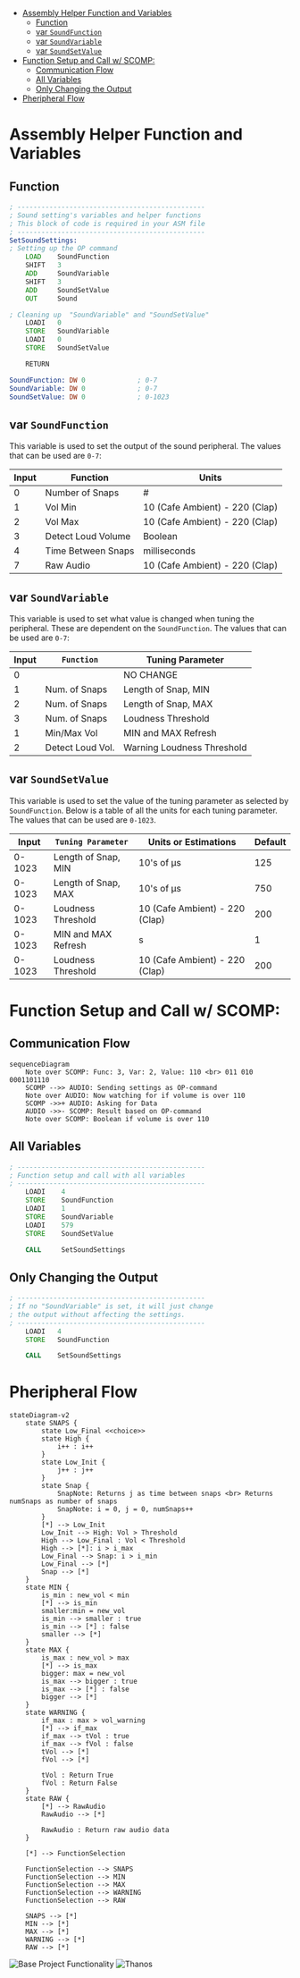 - [Assembly Helper Function and Variables](#assembly-helper-function-and-variables)
  - [Function](#function)
  - [var `SoundFunction`](#var-soundfunction)
  - [var `SoundVariable`](#var-soundvariable)
  - [var `SoundSetValue`](#var-soundsetvalue)
- [Function Setup and Call w/ SCOMP:](#function-setup-and-call-w-scomp)
  - [Communication Flow](#communication-flow)
  - [All Variables](#all-variables)
  - [Only Changing the Output](#only-changing-the-output)
- [Pheripheral Flow](#pheripheral-flow)

# Assembly Helper Function and Variables

## Function

```asm
; -----------------------------------------------
; Sound setting's variables and helper functions
; This block of code is required in your ASM file
; -----------------------------------------------
SetSoundSettings:
; Setting up the OP command
    LOAD    SoundFunction
    SHIFT   3
    ADD     SoundVariable
    SHIFT   3
    ADD     SoundSetValue
    OUT     Sound

; Cleaning up  "SoundVariable" and "SoundSetValue"
    LOADI   0
    STORE   SoundVariable
    LOADI   0
    STORE   SoundSetValue

    RETURN

SoundFunction: DW 0             ; 0-7
SoundVariable: DW 0             ; 0-7
SoundSetValue: DW 0             ; 0-1023
```

## var `SoundFunction`

This variable is used to set the output of the sound peripheral. The values that can be used are `0-7`:

| Input | Function           | Units                          |
| ----- | ------------------ | ------------------------------ |
| 0     | Number of Snaps    | #                              |
| 1     | Vol Min            | 10 (Cafe Ambient) - 220 (Clap) |
| 2     | Vol Max            | 10 (Cafe Ambient) - 220 (Clap) |
| 3     | Detect Loud Volume | Boolean                        |
| 4     | Time Between Snaps | milliseconds                   |
| 7     | Raw Audio          | 10 (Cafe Ambient) - 220 (Clap) |

## var `SoundVariable`

This variable is used to set what value is changed when tuning the peripheral. These are dependent on the `SoundFunction`. The values that can be used are `0-7`:

| Input | `Function`       | Tuning Parameter           |
| ----- | ---------------- | -------------------------- |
| 0     |                  | NO CHANGE                  |
| 1     | Num. of Snaps    | Length of Snap, MIN        |
| 2     | Num. of Snaps    | Length of Snap, MAX        |
| 3     | Num. of Snaps    | Loudness Threshold         |
| 1     | Min/Max Vol      | MIN and MAX Refresh        |
| 2     | Detect Loud Vol. | Warning Loudness Threshold |

## var `SoundSetValue`

This variable is used to set the value of the tuning parameter as selected by `SoundFunction`. Below is a table of all the units for each tuning parameter. The values that can be used are `0-1023`.

| Input  | `Tuning Parameter`  | Units or Estimations           | Default |
| ------ | ------------------- | ------------------------------ | ------- |
| 0-1023 | Length of Snap, MIN | 10's of μs                     | 125     |
| 0-1023 | Length of Snap, MAX | 10's of μs                     | 750     |
| 0-1023 | Loudness Threshold  | 10 (Cafe Ambient) - 220 (Clap) | 200     |
| 0-1023 | MIN and MAX Refresh | s                              | 1       |
| 0-1023 | Loudness Threshold  | 10 (Cafe Ambient) - 220 (Clap) | 200     |

# Function Setup and Call w/ SCOMP:

## Communication Flow

```mermaid
sequenceDiagram
    Note over SCOMP: Func: 3, Var: 2, Value: 110 <br> 011 010 0001101110
    SCOMP -->> AUDIO: Sending settings as OP-command
    Note over AUDIO: Now watching for if volume is over 110
    SCOMP ->>+ AUDIO: Asking for Data
    AUDIO ->>- SCOMP: Result based on OP-command
    Note over SCOMP: Boolean if volume is over 110
```

## All Variables

```asm
; -----------------------------------------------
; Function setup and call with all variables
; -----------------------------------------------
    LOADI    4
    STORE    SoundFunction
    LOADI    1
    STORE    SoundVariable
    LOADI    579
    STORE    SoundSetValue

    CALL     SetSoundSettings
```

<!-- ## Direct Value no Helper Function

```asm
; -----------------------------------------------
; If you know what the final number will be, you can also
; set settings like this.
; -----------------------------------------------
    LOADI   &B1000011001000011

    OUT     Sound
```
-->

## Only Changing the Output

```asm
; -----------------------------------------------
; If no "SoundVariable" is set, it will just change
; the output without affecting the settings.
; -----------------------------------------------
    LOADI   4
    STORE   SoundFunction

    CALL    SetSoundSettings
```

# Pheripheral Flow

```mermaid
stateDiagram-v2
    state SNAPS {
        state Low_Final <<choice>>
        state High {
            i++ : i++
        }
        state Low_Init {
            j++ : j++
        }
        state Snap {
            SnapNote: Returns j as time between snaps <br> Returns numSnaps as number of snaps
            SnapNote: i = 0, j = 0, numSnaps++
        }
        [*] --> Low_Init
        Low_Init --> High: Vol > Threshold
        High --> Low_Final : Vol < Threshold
        High --> [*]: i > i_max
        Low_Final --> Snap: i > i_min
        Low_Final --> [*]
        Snap --> [*]
    }
    state MIN {
        is_min : new_vol < min
        [*] --> is_min
        smaller:min = new_vol
        is_min --> smaller : true
        is_min --> [*] : false
        smaller --> [*]
    }
    state MAX {
        is_max : new_vol > max
        [*] --> is_max
        bigger: max = new_vol
        is_max --> bigger : true
        is_max --> [*] : false
        bigger --> [*]
    }
    state WARNING {
        if_max : max > vol_warning
        [*] --> if_max
        if_max --> tVol : true
        if_max --> fVol : false
        tVol --> [*]
        fVol --> [*]

        tVol : Return True
        fVol : Return False
    }
    state RAW {
        [*] --> RawAudio
        RawAudio --> [*]

        RawAudio : Return raw audio data
    }

    [*] --> FunctionSelection

    FunctionSelection --> SNAPS
    FunctionSelection --> MIN
    FunctionSelection --> MAX
    FunctionSelection --> WARNING
    FunctionSelection --> RAW

    SNAPS --> [*]
    MIN --> [*]
    MAX --> [*]
    WARNING --> [*]
    RAW --> [*]
```

![Base Project Functionality](https://user-images.githubusercontent.com/31255827/225310645-bbcb66ac-6b01-4207-b64d-db8387b07603.png)
![Thanos](https://itk-assets.nyc3.cdn.digitaloceanspaces.com/2021/03/avengers-endgame-thanos-snap.jpg)
